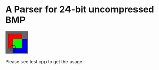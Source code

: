 # A Parser for 24-bit uncompressed BMP
![logo](https://raw.githubusercontent.com/Buerstenmacher/BMP_cpp_IO/master/sample.bmp)

Please see test.cpp to get the usage. 
